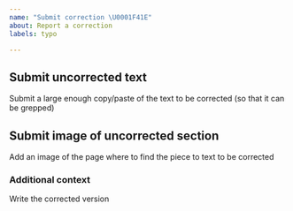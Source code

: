 ```yaml
---
name: "Submit correction \U0001F41E"
about: Report a correction
labels: typo

---
```

## Submit uncorrected text
Submit a large enough copy/paste of the text to be corrected (so that it can be grepped)


## Submit image of uncorrected section
Add an image of the page where to find the piece to text to be corrected


### Additional context
Write the corrected version
